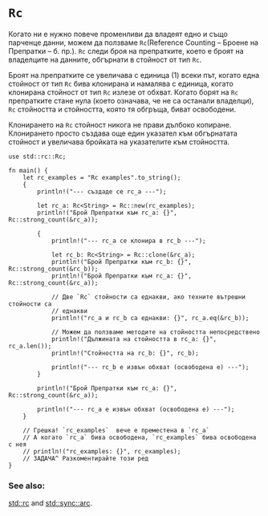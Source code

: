# `Rc`

Когато ни е нужно повече променливи да владеят едно и също парченце данни,
можем да ползваме `Rc`(Reference Counting – Броене на Препратки – б. пр.). `Rc`
следи броя на препратките, което е броят на владелците на данните, обгърнати в
стойност от тип `Rc`. 

Броят на препратките се увеличава с единица (1) всеки път, когато една стойност
от тип `Rc` бива клонирана и намалява с единица, когато клонирана стойност от
тип `Rc` излезе от обхват. Когато борят на `Rc` препратките стане нула (което
означава, че не са останали владелци), `Rc` стойността и стойността, която тя
обгръща, биват освободени.

Клонирането на `Rc` стойност никога не прави дълбоко копиране. Клонирането
просто създава още един указател към обгърнатата стойност и увеличава бройката
на указателите към стойността.

```rust,editable
use std::rc::Rc;

fn main() {
    let rc_examples = "Rc examples".to_string();
    {
        println!("--- създаде се rc_a ---");
        
        let rc_a: Rc<String> = Rc::new(rc_examples);
        println!("Брой Препратки към rc_a: {}", Rc::strong_count(&rc_a));
        
        {
            println!("--- rc_a се клонира в rc_b ---");
            
            let rc_b: Rc<String> = Rc::clone(&rc_a);
            println!("Брой Препратки към rc_b: {}", Rc::strong_count(&rc_b));
            println!("Брой Препратки към rc_a: {}", Rc::strong_count(&rc_a));
            
            // Две `Rc` стойности са еднакви, ако техните вътрешни стойности са
            // еднакви
            println!("rc_a и rc_b са еднакви: {}", rc_a.eq(&rc_b));
            
            // Можем да ползваме методите на стойността непосредствено
            println!("Дължината на стойността в rc_a: {}", rc_a.len());
            println!("Стойността на rc_b: {}", rc_b);
            
            println!("--- rc_b е извън обхват (освободена е) ---");
        }
        
        println!("Брой Препратки към rc_a: {}", Rc::strong_count(&rc_a));
        
        println!("--- rc_a е извън обхват (освободена е) ---");
    }
    
    // Грешка! `rc_examples`  вече е преместена в `rc_a`
    // А когато `rc_a` бива освободена, `rc_examples` бива освободена с нея
    // println!("rc_examples: {}", rc_examples);
    // ЗАДАЧА^ Разкоментирайте този ред
}
```

### See also:

[std::rc][1] and [std::sync::arc][2].

[1]: https://doc.rust-lang.org/std/rc/index.html
[2]: https://doc.rust-lang.org/std/sync/struct.Arc.html

